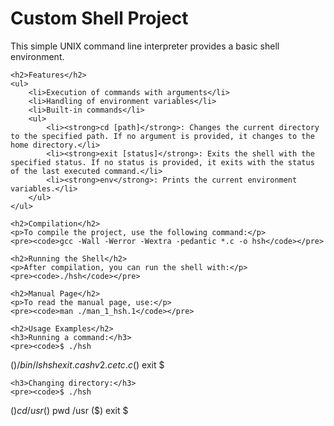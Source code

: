 <!DOCTYPE html>
<html lang="en">
<head>
    <meta charset="UTF-8">
    <meta name="viewport" content="width=device-width, initial-scale=1.0">
    <title>A Shell Project v2</title>
</head>
<body>
    <h1>Custom Shell Project</h1>
    <p>This simple UNIX command line interpreter provides a basic shell environment.</p>

    <h2>Features</h2>
    <ul>
        <li>Execution of commands with arguments</li>
        <li>Handling of environment variables</li>
        <li>Built-in commands</li>
        <ul>
            <li><strong>cd [path]</strong>: Changes the current directory to the specified path. If no argument is provided, it changes to the home directory.</li>
            <li><strong>exit [status]</strong>: Exits the shell with the specified status. If no status is provided, it exits with the status of the last executed command.</li>
            <li><strong>env</strong>: Prints the current environment variables.</li>
        </ul>
    </ul>

    <h2>Compilation</h2>
    <p>To compile the project, use the following command:</p>
    <pre><code>gcc -Wall -Werror -Wextra -pedantic *.c -o hsh</code></pre>

    <h2>Running the Shell</h2>
    <p>After compilation, you can run the shell with:</p>
    <pre><code>./hsh</code></pre>

    <h2>Manual Page</h2>
    <p>To read the manual page, use:</p>
    <pre><code>man ./man_1_hsh.1</code></pre>

    <h2>Usage Examples</h2>
    <h3>Running a command:</h3>
    <pre><code>$ ./hsh
($) /bin/ls
hsh exit.c ashv2.c etc.c
($) exit
$</code></pre>

    <h3>Changing directory:</h3>
    <pre><code>$ ./hsh
($) cd /usr
($) pwd
/usr
($) exit
$</code></pre>

</body>
</html>
